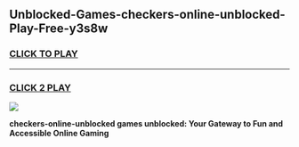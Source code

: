 
## Unblocked-Games-checkers-online-unblocked-Play-Free-y3s8w
<h3>
<a href="https://premium76.site?title=checkers-online-unblocked&ref=18A1">CLICK TO PLAY</a></h3>
<hr>

<h3>
<a href="https://premium76.site?title=checkers-online-unblocked&ref=18A1">CLICK 2 PLAY</a>
  
</h3>

<a href="https://premium76.site?title=checkers-online-unblocked&ref=18A1"><img src="https://clearcache.store/games.png"></a>


**checkers-online-unblocked games unblocked: Your Gateway to Fun and Accessible Online Gaming**

